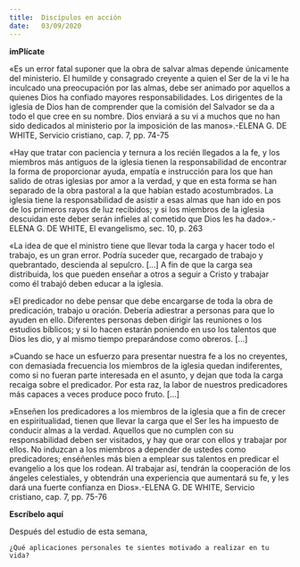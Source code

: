 ```yaml
---
title:  Discípulos en acción
date:   03/09/2020
---
```


**imPlícate**

«Es un error fatal suponer que la obra de salvar almas depende únicamente del ministerio. El humilde y consagrado creyente a quien el Ser de la vi le ha inculcado una preocupación por las almas, debe ser animado por aquellos a quienes Dios ha confiado mayores responsabilidades. Los dirigentes de la iglesia de Dios han de comprender que la comisión del Salvador se da a todo el que cree en su nombre. Dios enviará a su vi a muchos que no han sido dedicados al ministerio por la imposición de las manos».-ELENA G. DE WHITE, Servicio cristiano, cap. 7, pp. 74-75

«Hay que tratar con paciencia y ternura a los recién llegados a la fe, y los miembros más antiguos de la iglesia tienen la responsabilidad de encontrar la forma de proporcionar ayuda, empatía e instrucción para los que han salido de otras iglesias por amor a la verdad, y que en esta forma se han separado de la obra pastoral a la que habían estado acostumbrados. La iglesia tiene la responsabilidad de asistir a esas almas que han ido en pos de los primeros rayos de luz recibidos; y si los miembros de la iglesia descuidan este deber serán infieles al cometido que Dios les ha dado».-ELENA G. DE WHITE, El evangelismo, sec. 10, p. 263

«La idea de que el ministro tiene que llevar toda la carga y hacer todo el trabajo, es un gran error. Podría suceder que, recargado de trabajo y quebrantado, descienda al sepulcro. [...] A fin de que la carga sea distribuida, los que pueden enseñar a otros a seguir a Cristo y trabajar como él trabajó deben educar a la iglesia.

»El predicador no debe pensar que debe encargarse de toda la obra de predicación, trabajo u oración. Debería adiestrar a personas para que lo ayuden en ello. Diferentes personas deben dirigir las reuniones o los estudios bíblicos; y si lo hacen estarán poniendo en uso los talentos que Dios les dio, y al mismo tiempo preparándose como obreros. [...]

»Cuando se hace un esfuerzo para presentar nuestra fe a los no creyentes, con demasiada frecuencia los miembros de la iglesia quedan indiferentes, como si no fueran parte interesada en el asunto, y dejan que toda la carga recaiga sobre el predicador. Por esta raz, la labor de nuestros predicadores más capaces a veces produce poco fruto. [...]

»Enseñen los predicadores a los miembros de la iglesia que a fin de crecer en espiritualidad, tienen que llevar la carga que el Ser les ha impuesto de conducir almas a la verdad. Aquellos que no cumplen con su responsabilidad deben ser visitados, y hay que orar con ellos y trabajar por ellos. No induzcan a los miembros a depender de ustedes como predicadores; enséñenles más bien a emplear sus talentos en predicar el evangelio a los que los rodean. Al trabajar así, tendrán la cooperación de los ángeles celestiales, y obtendrán una experiencia que aumentará su fe, y les dará una fuerte confianza en Dios».-ELENA G. DE WHITE, Servicio cristiano, cap. 7, pp. 75-76

**Escríbelo aquí**

Después del estudio de esta semana,

`¿Qué aplicaciones personales te sientes motivado a realizar en tu vida?`
